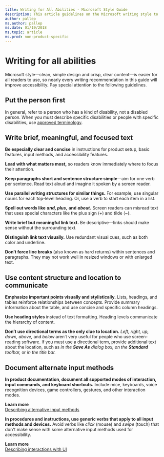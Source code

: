 ```yaml
---
title: Writing for All Abilities - Microsoft Style Guide
description: This article guidelines on the Microsoft writing style to improve accessibility.
author: pallep
ms.author: pallep
ms.date: 01/19/2018
ms.topic: article
ms.prod: non-product-specific
---
```


# Writing for all abilities

Microsoft style—clean, simple design and crisp, clear content—is easier
for all readers to use, so nearly every writing recommendation in
this guide will improve accessibility. Pay special attention to the
following guidelines. 

## Put the person first

In general, refer to a person who has a kind of disability, not a
disabled person. When you must describe specific disabilities
or people with specific disabilities, use [approved terminology](~/a-z-word-list-term-collections/term-collections/accessibility-terms.md "Accessibility term collection"). 

## Write brief, meaningful, and focused text

**Be especially clear and concise** in instructions for product setup, basic features, input methods, and accessibility features. 

**Lead with what matters most,** so readers know immediately where to focus their attention. 

**Keep paragraphs short and sentence structure simple**—aim for one verb per sentence. Read text aloud and imagine it spoken by a screen reader. 

**Use parallel writing structures for similar things.** For example, use singular nouns for each top-level heading. Or, use a verb to start each item in a list.

**Spell out words like** ***and, plus,*** **and** ***about.*** Screen readers can misread text that uses special characters like the plus sign (+) and tilde (~). 

**Write brief but meaningful link text.** Be descriptive—links should make sense without the surrounding text. 

**Distinguish link text visually.** Use redundant visual cues, such as both color and underline. 

**Don’t force line breaks** (also known as hard returns) within sentences and paragraphs. They may not work well in resized windows or with enlarged text.

## Use content structure and location to communicate

**Emphasize important points visually and stylistically.** Lists,
headings, and tables reinforce relationships between
concepts. Provide summary information about the table, and use
concise and specific column headings.

**Use heading styles** instead of text formatting. Heading levels communicate the hierarchy of content.

**Don’t use directional terms as the only clue to location.** *Left, right, up, down, above,* and *below*
aren’t very useful for people who use screen-reading software. If
you must use a directional term, provide additional text
about the location, such as *in the* ***Save As*** *dialog box, on the* ***Standard*** *toolbar,* or *in the title bar.* 

## Document alternate input methods

**In product documentation, document all supported modes of interaction, input commands, and keyboard shortcuts.** Include mice, keyboards, voice recognition devices, game controllers, gestures, and other interaction modes. 

**Learn more**  
[Describing alternative input methods](~/procedures-instructions/describing-alternative-input-methods.md)

**In procedures and instructions, use generic verbs that apply to all input methods and devices.** Avoid verbs like *click* (mouse) and *swipe* (touch) that don't make sense with some alternative input methods used for accessibility. 

**Learn more**  
[Describing interactions with UI](~/procedures-instructions/describing-interactions-with-ui.md)
